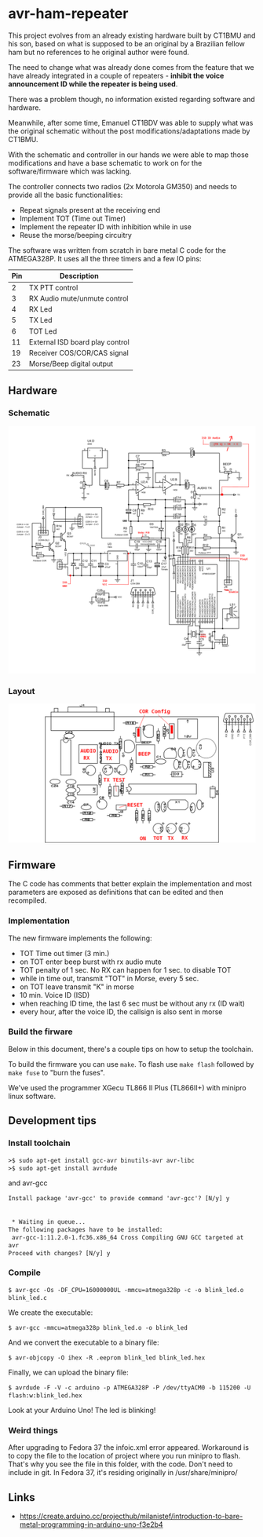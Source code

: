 # avr-ham-repeater

This project evolves from an already existing hardware built by CT1BMU and his
son, based on what is supposed to be an original by a Brazilian fellow ham but
no references to he original author were found. 

The need to change what was already done comes from the feature that we have
already integrated in a couple of repeaters - **inhibit the voice announcement ID
while the repeater is being used**.

There was a problem though, no information existed regarding software and hardware.

Meanwhile, after some time, Emanuel CT1BDV was able to supply what was the original
schematic without the post modifications/adaptations made by CT1BMU.

With the schematic and controller in our hands we were able to map those modifications
and have a base schematic to work on for the software/firmware  which was lacking.

The controller connects two radios (2x Motorola GM350) and needs to provide all
the basic functionalities:

- Repeat signals present at the receiving end
- Implement TOT (Time out Timer)
- Implement the repeater ID with inhibition while in use
- Reuse the morse/beeping circuitry

The software was written from scratch in bare metal C code for the ATMEGA328P.
It uses all the three timers and a few IO pins:

|Pin|Description
|---|-----------
|2  |TX PTT control
|3  |RX Audio mute/unmute control
|4  |RX Led
|5  |TX Led
|6  |TOT Led
|11 |External ISD board play control
|19 |Receiver COS/COR/CAS signal
|23 |Morse/Beep digital output

## Hardware

### Schematic

![schematic](./schematic/avr_rpt_schematic.png)

### Layout

![schematic](./schematic/avr_rpt_layout.png)

## Firmware

The C code has comments that better explain the implementation and most parameters
are exposed as definitions that can be edited and then recompiled.

### Implementation

The new firmware implements the following:

- TOT Time out timer (3 min.)
- on TOT enter beep burst with rx audio mute
- TOT penalty of 1 sec. No RX can happen for 1 sec. to disable TOT
- while in time out, transmit "TOT" in Morse, every 5 sec.
- on TOT leave transmit "K" in morse
- 10 min. Voice ID (ISD)
- when reaching ID time, the last 6 sec must be without any rx (ID wait)
- every hour, after the voice ID, the callsign is also sent in morse

### Build the firware

Below in this document, there's a couple tips on how to setup the toolchain.

To build the firmware you can use `make`. To flash use `make flash` followed by 
`make fuse` to "burn the fuses".

We've used the programmer XGecu TL866 II Plus (TL866II+) with minipro linux software.

## Development tips

### Install toolchain

```
>$ sudo apt-get install gcc-avr binutils-avr avr-libc
>$ sudo apt-get install avrdude
```

and avr-gcc

```
Install package 'avr-gcc' to provide command 'avr-gcc'? [N/y] y


 * Waiting in queue... 
The following packages have to be installed:
 avr-gcc-1:11.2.0-1.fc36.x86_64	Cross Compiling GNU GCC targeted at avr
Proceed with changes? [N/y] y
```

### Compile

```
$ avr-gcc -Os -DF_CPU=16000000UL -mmcu=atmega328p -c -o blink_led.o blink_led.c
```

We create the executable:

```
$ avr-gcc -mmcu=atmega328p blink_led.o -o blink_led
```
And we convert the executable to a binary file:

```
$ avr-objcopy -O ihex -R .eeprom blink_led blink_led.hex
```
Finally, we can upload the binary file:

```
$ avrdude -F -V -c arduino -p ATMEGA328P -P /dev/ttyACM0 -b 115200 -U flash:w:blink_led.hex
```
Look at your Arduino Uno! The led is blinking!


### Weird things

After upgrading to Fedora 37 the infoic.xml error appeared.
Workaround is to copy the file to the location of project where you run minipro to flash.
That's why you see the file in this folder, with the code. Don't need to include in git.
In Fedora 37, it's residing originally in /usr/share/minipro/

## Links

- https://create.arduino.cc/projecthub/milanistef/introduction-to-bare-metal-programming-in-arduino-uno-f3e2b4
